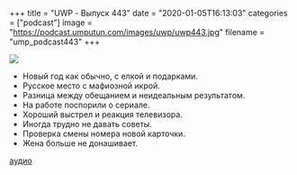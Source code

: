+++
title = "UWP - Выпуск 443"
date = "2020-01-05T16:13:03"
categories = ["podcast"]
image = "https://podcast.umputun.com/images/uwp/uwp443.jpg"
filename = "ump_podcast443"
+++

![](https://podcast.umputun.com/images/uwp/uwp443.jpg)

- Новый год как обычно, с елкой и подарками.
- Русское место с мафиозной икрой.
- Разница между обещанием и неидеальным результатом.
- На работе поспорили о сериале.
- Хороший выстрел и реакция телевизора. 
- Иногда трудно не давать советы.
- Проверка смены номера новой карточки.
- Жена больше не донашивает.

[аудио](https://podcast.umputun.com/media/ump_podcast443.mp3)
<audio src="https://podcast.umputun.com/media/ump_podcast443.mp3" preload="none"></audio>
